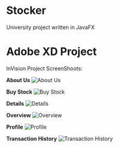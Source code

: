 # Stocker
 University project written in JavaFX

# Adobe XD Project
InVision Project ScreenShoots: 

<b>About Us</b>
![About Us](https://github.com/dragdominique/Stocker/blob/Images/About%20Us.jpg)

<b>Buy Stock</b>
![Buy Stock](https://github.com/dragdominique/Stocker/blob/Images/But%20Stock.jpg)

<b>Details</b>
![Details](https://github.com/dragdominique/Stocker/blob/Images/Details.jpg)

<b>Overview</b>
![Overview](https://github.com/dragdominique/Stocker/blob/Images/Overview.jpg)

<b>Profile</b>
![Profile](https://github.com/dragdominique/Stocker/blob/Images/Pfoile.jpg)

<b>Transaction History</b>
![Transaction History](https://github.com/dragdominique/Stocker/blob/Images/Transaction%20Hisotry.jpg)
